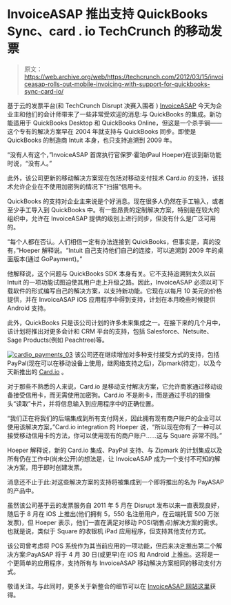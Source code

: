 # InvoiceASAP 推出支持 QuickBooks Sync、card . io TechCrunch 的移动发票

> 原文：<https://web.archive.org/web/https://techcrunch.com/2012/03/15/invoiceasap-rolls-out-mobile-invoicing-with-support-for-quickbooks-sync-card-io/>

基于云的发票平台(和 TechCrunch Disrupt 决赛入围者 ) [InvoiceASAP](https://web.archive.org/web/20221204132314/http://www.invoiceasap.com/) 今天为企业主和他们的会计师带来了一些非常受欢迎的消息:与 QuickBooks 的集成。新功能适用于 QuickBooks Desktop 和 QuickBooks Online，但这是一个杀手锏——这个专有的解决方案早在 2004 年就支持与 QuickBooks 同步。即使是 QuickBooks 的制造商 Intuit 本身，也只支持追溯到 2009 年。

“没有人有这个，”InvoiceASAP 首席执行官保罗·霍珀(Paul Hoeper)在谈到新功能时说，“没有人。”

此外，该公司更新的移动解决方案现在包括对移动支付技术 Card.io 的支持，该技术允许企业在不使用加密狗的情况下“扫描”信用卡。

QuickBooks 的支持对企业主来说是个好消息。现在很多人仍然在手工输入，或者至少手工导入到 QuickBooks 中。有一些昂贵的定制解决方案，特别是在较大的组织中，允许在 InvoiceASAP 提供的级别上进行同步，但没有什么是广泛可用的。

“每个人都在否认。人们相信一定有办法连接到 QuickBooks，但事实是，真的没有，”Hoeper 解释说。“Intuit 自己支持他们自己的连接，可以追溯到 2009 年的桌面版本(通过 GoPayment)。”

他解释说，这个问题与 QuickBooks SDK 本身有关。它不支持追溯到太久以前 Intuit 的一项功能试图迫使其用户走上升级之路。因此，InvoiceASAP 必须以可下载软件的形式编写自己的解决方案，以支持新功能。它现在以每月 10 美元的价格提供，并在 InvoiceASAP iOS 应用程序中得到支持，计划在本月晚些时候提供 Android 支持。

此外，QuickBooks 只是该公司计划的许多未来集成之一。在接下来的几个月中，该计划将推出对更多会计和 CRM 平台的支持，包括 Salesforce、Netsuite、Sage Products(例如 Peachtree)等。

[![](img/3796ef9dc91f7ede6bddd70bffd16dc0.png "cardio_payments_03")](https://web.archive.org/web/20221204132314/https://beta.techcrunch.com/wp-content/uploads/2012/01/cardio_payments_03.png) 该公司还在继续增加对多种支付接受方式的支持，包括 PayPal(现在可以在移动设备上使用，继网络支持之后)，Zipmark(待定)，以及今天新推出的 [Card.io](https://web.archive.org/web/20221204132314/http://card.io/) 。

对于那些不熟悉的人来说，Card.io 是移动支付解决方案，它允许商家通过移动设备接受信用卡，而无需使用加密狗。Card.io 不是刷卡，而是通过手机的摄像头“读取”卡片，并将信息输入到应用程序中的正确位置。

“我们正在将我们的后端集成到所有支付网关，因此拥有现有商户账户的企业可以使用该解决方案，”Card.io integration 的 Hoeper 说，“所以现在你有了一种可以接受移动信用卡的方法，你可以使用现有的商户账户……这与 Square 非常不同。”

Hoeper 解释说，新的 Card.io 集成、PayPal 支持、与 Zipmark 的计划集成以及所有仍在工作中(尚未公开)的想法是，让 InvoiceASAP 成为一个支付不可知的解决方案，用于即时创建发票。

消息还不止于此:对这些解决方案的支持将被集成到一个即将推出的名为 PayASAP 的产品中。

虽然该公司基于云的发票服务自 2011 年 5 月在 Disrupt 发布以来一直表现良好，随后于 8 月在 iOS 上推出(他们拥有 5，550 名注册用户，在云端托管 500 万张发票)，但 Hoeper 表示，他们一直在满足对移动 POS(销售点)解决方案的需求。也就是说，类似于 Square 的收银机 iPad 应用程序，但支持其他支付方式。

该公司曾考虑将 POS 系统作为其当前应用的一项功能，但后来决定推出第二个解决方案:PayASAP 将于 4 月 30 日(或更早)在 iOS 和 Android 上推出。这将是一个更简单的应用程序，支持所有与 InvoiceASAP 移动解决方案相同的移动支付方式。

敬请关注。与此同时，更多关于新整合的细节可以在 [InvoiceASAP 网站这里](https://web.archive.org/web/20221204132314/http://www.invoiceasap.com/)获得。